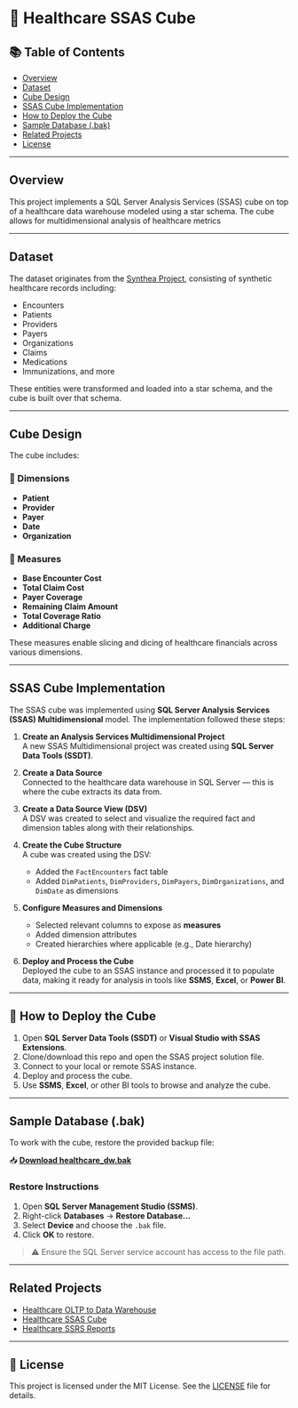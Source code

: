 # 🏥 Healthcare SSAS Cube

## 📚 Table of Contents

- [Overview](#overview)
- [Dataset](#dataset)
- [Cube Design](#cube-design)
- [SSAS Cube Implementation](#ssas-cube-implementation)
- [How to Deploy the Cube](#how-to-deploy-the-cube)
- [Sample Database (.bak)](#sample-database-bak)
- [Related Projects](#related-projects)
- [License](#license)

---

## Overview

This project implements a SQL Server Analysis Services (SSAS) cube on top of a healthcare data warehouse modeled using a star schema. The cube allows for multidimensional analysis of healthcare metrics

---

## Dataset

The dataset originates from the [Synthea Project](https://synthea.mitre.org/downloads), consisting of synthetic healthcare records including:

- Encounters
- Patients
- Providers
- Payers
- Organizations
- Claims
- Medications
- Immunizations, and more

These entities were transformed and loaded into a star schema, and the cube is built over that schema.

---

## Cube Design

The cube includes:

### 🔹 Dimensions
- **Patient**
- **Provider**
- **Payer**
- **Date**
- **Organization**

### 🔹 Measures
- **Base Encounter Cost**
- **Total Claim Cost**
- **Payer Coverage**
- **Remaining Claim Amount**
- **Total Coverage Ratio**
- **Additional Charge**

These measures enable slicing and dicing of healthcare financials across various dimensions.

---

## SSAS Cube Implementation

The SSAS cube was implemented using **SQL Server Analysis Services (SSAS) Multidimensional** model. The implementation followed these steps:

1. **Create an Analysis Services Multidimensional Project**  
   A new SSAS Multidimensional project was created using **SQL Server Data Tools (SSDT)**.

2. **Create a Data Source**  
   Connected to the healthcare data warehouse in SQL Server — this is where the cube extracts its data from.

3. **Create a Data Source View (DSV)**  
   A DSV was created to select and visualize the required fact and dimension tables along with their relationships.

4. **Create the Cube Structure**  
   A cube was created using the DSV:
   - Added the `FactEncounters` fact table
   - Added `DimPatients`, `DimProviders`, `DimPayers`, `DimOrganizations`, and `DimDate` as dimensions

5. **Configure Measures and Dimensions**  
   - Selected relevant columns to expose as **measures**
   - Added dimension attributes
   - Created hierarchies where applicable (e.g., Date hierarchy)

6. **Deploy and Process the Cube**  
   Deployed the cube to an SSAS instance and processed it to populate data, making it ready for analysis in tools like **SSMS**, **Excel**, or **Power BI**.

---

## 🚀 How to Deploy the Cube

1. Open **SQL Server Data Tools (SSDT)** or **Visual Studio with SSAS Extensions**.
2. Clone/download this repo and open the SSAS project solution file.
3. Connect to your local or remote SSAS instance.
4. Deploy and process the cube.
5. Use **SSMS**, **Excel**, or other BI tools to browse and analyze the cube.

---

## Sample Database (.bak)

To work with the cube, restore the provided backup file:

📥 **[Download healthcare_dw.bak](./Medical_DW.bak)**

### Restore Instructions

1. Open **SQL Server Management Studio (SSMS)**.
2. Right-click **Databases** → **Restore Database...**
3. Select **Device** and choose the `.bak` file.
4. Click **OK** to restore.

> ⚠️ Ensure the SQL Server service account has access to the file path.

---

## Related Projects

- [Healthcare OLTP to Data Warehouse](https://github.com/ChaLinP/Healthcare-OLTP-to-Data-Warehouse-for-Analytics)
- [Healthcare SSAS Cube](https://github.com/ChaLinP/Healthcare-SSAS-Cube)
- [Healthcare SSRS Reports](https://github.com/your-username/healthcare-ssrs)

---

## 🪪 License

This project is licensed under the MIT License. See the [LICENSE](./LICENSE) file for details.

